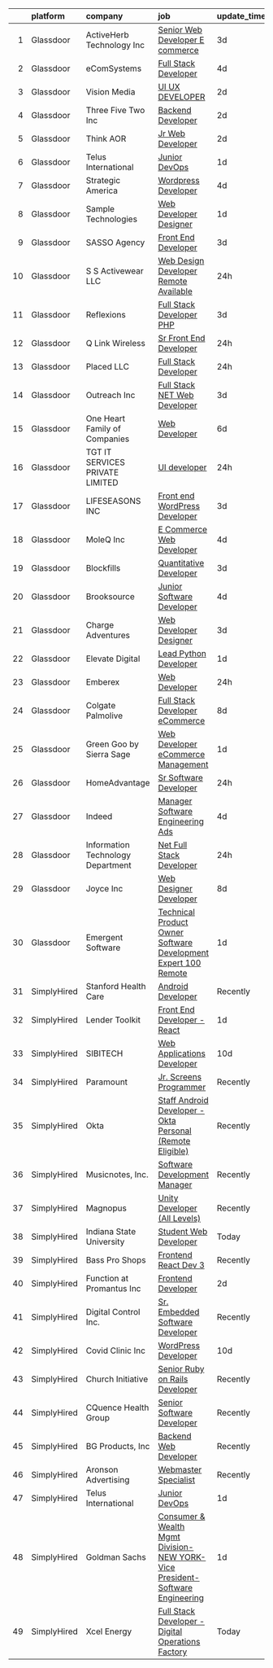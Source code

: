 

|    | platform    | company                           | job                                                                                                                                                                                                                                                                                                                                                                                                                                                                                                                                                                                                                                                                                                                                                                                                                                                                                                                                                                                                                                                                                                                                              | update_time   | location           |
|---:|:------------|:----------------------------------|:-------------------------------------------------------------------------------------------------------------------------------------------------------------------------------------------------------------------------------------------------------------------------------------------------------------------------------------------------------------------------------------------------------------------------------------------------------------------------------------------------------------------------------------------------------------------------------------------------------------------------------------------------------------------------------------------------------------------------------------------------------------------------------------------------------------------------------------------------------------------------------------------------------------------------------------------------------------------------------------------------------------------------------------------------------------------------------------------------------------------------------------------------|:--------------|:-------------------|
|  1 | Glassdoor   | ActiveHerb Technology  Inc        | [Senior Web Developer  E commerce ](https://www.glassdoor.com/partner/jobListing.htm?pos=115&ao=1110586&s=58&guid=00000182ba00f5878a2d16a7748aa1c3&src=GD_JOB_AD&t=SR&vt=w&ea=1&cs=1_bda60030&cb=1660978001655&jobListingId=1008074551247&cpc=545C0D17DAD7ABB7&jrtk=3-0-1gat01tdem6om801-1gat01tduis1h800-22f7ee235062ca03--6NYlbfkN0D788tVLZnHYB2JKTLmCXo4PydfvtZKcdbYx6lxKaz3Iov1saO08cGSQ5NYYJK-4s53brqQKPjZ4eXmSvknD0Ffhzg6LJKp6OkWH8YXzrgmboR1ZycrIjrxkBbIea7Si7IJ1IM3wTh7RJWmdDI5j87abnl3LZE7xAQxx-vEjsr6_QSgs1Td8tpuyHe5p_cnB95FH7lXIrU1f3aIcn06aMJZEjusaJyvO9Hnt_T4v8hg6TNK5DI98Ykj1xpLbhSnFZEowuLbgPyHwRIet0BMkM0YjgXiNlYeZJXVTTt5G9dnNW7XGZS16_c_k9lmLhgv9oGxpfq1AjdFgy3lR2rtASV42ptGU1Z3QEFXyKMRMkyPHpMwMVxIJTgEDY-s9zMF7DqTYyeIdcrXFMZCQaw0X4AA9KJeqaw-AJRfPz4YORtQxnFZqCa3icR9YoeuVK3Z8cZDSulqVbN-Pp0SGfX1Xai7sz56Vj-yZRbef_vkU8RazZdItWFUH11Cq1185FI3cC3-GvBBmIixKg%3D%3D)                                                                                                                                                                                                                                                         | 3d            | San Diego, CA      |
|  2 | Glassdoor   | eComSystems                       | [Full Stack Developer](https://www.glassdoor.com/partner/jobListing.htm?pos=117&ao=1110586&s=58&guid=00000182ba00f5878a2d16a7748aa1c3&src=GD_JOB_AD&t=SR&vt=w&ea=1&cs=1_c3e2dc85&cb=1660978001655&jobListingId=1008071796736&cpc=C3517E2410EFB392&jrtk=3-0-1gat01tdem6om801-1gat01tduis1h800-6e8ec1c886b2c7f8--6NYlbfkN0A2euR2dzdrCDBVEDueLPqMUbY2IbtcdcRBVply4LfUFvm_wK5nYfthbLmBizwtTl8GsK1HHzkX3Ve_FJm7zljsuWFXBPW_DhFlqw-YBafZ7KoUQqG5UXTBBZhohd5NQwgbVRXGB089nxhhwpNQ4M-anj3VIs1nB-FliCd04_PN8VkPrgAzKsT1SsD_f9vXjBEqwegynl9FcuUFa-CiN7NAYVL2YsVMkikKhoiQSfMh0j6JP8yuuMivCb-GfSB5WSVGjf6sRTTq1R3CH2xKXxmq9tfeS2z-qkyU0larrZIVub4MAaz_ucKsVZn1h7iYK0Vkh3dgteLPJWJpRuGl_B4O3tRsRkJEHgl1x8MgvL9080yAGOOS9tIv6xDMF4a9qpzyWF5imQVPXQoxnorC-fEFaxrMPibOZ1Vj4f4DdE8qqEjy9hzAhkJKk0WUpTGwFQdBywtZtuW7NqKiYCeKYy9-ccvBNk0Fjhxh06RypxBndh4J_RCxscOWxfUVjsrWhzE%3D)                                                                                                                                                                                                                                                                                    | 4d            | Sarasota, FL       |
|  3 | Glassdoor   | Vision Media                      | [UI UX DEVELOPER](https://www.glassdoor.com/partner/jobListing.htm?pos=113&ao=1110586&s=58&guid=00000182ba00f5878a2d16a7748aa1c3&src=GD_JOB_AD&t=SR&vt=w&ea=1&cs=1_3068e2c0&cb=1660978001655&jobListingId=1008076773300&cpc=723ADC3DFE402989&jrtk=3-0-1gat01tdem6om801-1gat01tduis1h800-19e53a7268198236--6NYlbfkN0DJ_NiDUn25TsccfMtQS5fdjkwEhZVGunI1iGscaADDmeKZjuEBMFajJPdeEwlP8JM_spvMmEgpTvnNBYsMiRZTChNUBQxgLk_wvenGH_0Io7ODJ7xufOapiQlj99C4-CjlOdkmoYVWw9kzIGMJ8BpB2mZbGeZD7OJMVejfeoS3_xsH2xP4qKWnBXClKuiDeZwqKfVWgAimqLfFKfEkrU_NUH2RN_93Wguxu9Rz4oq5FNyhAVkPPDtZ5m3hTjhUKHCIC8cAqwW-QkiAP4zFPRPJ3RU8CS-b1C0dKPsLOaP79ExZ5kG24lCAYNQUMCiFPLX-rHUbGe5LER87geOB6wyz0sZtW6ab7u80pzzl5q9kKVy8nHg-sp2BMIOycO3eUSqdAkCX2v448OZDszSxD-yWi4yt9TVLrI87C6hZY2mKOwCsj2SnKR1Y-B8soRYV9D56KNYBVtDXR7OUmeFrXM9lv0aGDAMyYB1X7wtG-LZPAlk8RAm6fjdZGNkZnx4sjSE%3D)                                                                                                                                                                                                                                                                                         | 2d            | Remote             |
|  4 | Glassdoor   | Three Five Two  Inc               | [Backend Developer](https://www.glassdoor.com/partner/jobListing.htm?pos=121&ao=1110586&s=58&guid=00000182ba00f5878a2d16a7748aa1c3&src=GD_JOB_AD&t=SR&vt=w&cs=1_cfa21739&cb=1660978001655&jobListingId=1008077528404&cpc=9C2286EA3771AAF6&jrtk=3-0-1gat01tdem6om801-1gat01tduis1h800-8acfb9e5311fae3d--6NYlbfkN0AZhccrYCUSJlZEde1UnGXnwlG1V9FU8luw-eezWnVYr-kN5gpXPDZdJ1gv5qZ2MAn-2Yv3YCtPO4Mg4l0KkQbhffhp6SJJlY5cYkfb3VMBlEdpkbsm7VyoR69SwG7GczHvE4geyiyiHmsY9miq4KVIncxXMCTMKfcIape9JhA8HXyDSi0xlSv29RpgUYiUb9ecXLzej3VJzJgMwoUggw9Oo9XdyLhJsyhnHHuAlbFJj7Oo_-r_FJB2j22J1xAi0_gr24gYzLOsi7X_Z0zqvlbXX4tjD5YCLU-I2Gdw6KOjrCFQJUFZm3SikHGOBWFI3nd6EzN0rf6-IKKVY2n2krcxs5XtC21QWQVBTd0EOYiRoEj-6w8fplSjGrhMurKgEi2_BtuSkbcYo_NWjv3LgiUNHw5n2CWTssDZGw9C1DG56iSOX043fi9n)                                                                                                                                                                                                                                                                                                                                                                          | 2d            | Tampa, FL          |
|  5 | Glassdoor   | Think AOR                         | [Jr  Web Developer](https://www.glassdoor.com/partner/jobListing.htm?pos=118&ao=1110586&s=58&guid=00000182ba00f5878a2d16a7748aa1c3&src=GD_JOB_AD&t=SR&vt=w&cs=1_8d5107ed&cb=1660978001655&jobListingId=1008076352884&cpc=654405A9B1E0A9F5&jrtk=3-0-1gat01tdem6om801-1gat01tduis1h800-199541a9d9310322--6NYlbfkN0AZhccrYCUSJlZEde1UnGXnwlG1V9FU8luw-eezWnVYr-kN5gpXPDZd7hP_nk8EKTuSlEmZqUFjmWZXkZE7zsw_oW-GdjzGixVbr7Hm8X-T_tZbOrZ7F4qo__LCtrgwEHZ6SjEb1GrWSNIGGA7nkaZzhtx6eyPItdJC7UvlRhOw1WbT2p9JnsSliZwIc3wiwNQoy1-s-pcx6_4ESGGHJw3iJjeQGn5KV1N9Km8PaEw-af5cgdd-RE7L9GP8Zuqo7-fIvE6BAlJ3R9iZD5018Xqfmtx93FA39vEAFYz1OFvUc6n6g0rUHBxu3RLA6KRBr59wrbndTl8HxoL35v-rl4GSkCxXmzYbj2uifHS44HRnQxqlaNuKmZ1m8rRRDEbtzwIfAvzrYx4S2X7ESKR_JNRgdw81H4oOADTXy1hs2WOMRDO5UR5a11ga)                                                                                                                                                                                                                                                                                                                                                                          | 2d            | Denver, CO         |
|  6 | Glassdoor   | Telus International               | [Junior DevOps](https://www.glassdoor.com/partner/jobListing.htm?pos=106&ao=1110586&s=58&guid=00000182ba00f5878a2d16a7748aa1c3&src=GD_JOB_AD&t=SR&vt=w&ea=1&cs=1_f157536b&cb=1660978001654&jobListingId=1008078776415&cpc=B576E40E3A51D23B&jrtk=3-0-1gat01tdem6om801-1gat01tduis1h800-276f7c2e649ab5dd--6NYlbfkN0AdGrDT_OdrtthzsxK-GnvOK7_TOwTlzanfCd5piQttZS5a0rmuQzWXhkS3poJu-ZpJUdS51FV__6T1WPNkzcdo4zdq1elCk3xz27bMFbokOCCN8Hq_ocGRGFgeHJexfiMyF6K5iyFJc4dIduuJj7DLlKceMhDFm6VYVHHLLAuHrHlxiaPNwHbsg-DBe995nXF2daYNE87MZuIJNkP_2kHZZqvZhMvZspUk9Hwc93dz81C9ZI-0uBy_2MPvXmJ-aszu42jki08ZpXLewSo9TU95zXwmJcy8C_0V5GERXFbpZZb4c-CyV_42c7JW2e6uryMB1bolkPpBPSXEu5jgFHjgM2vpBk3yUExSA322h0Pf5v5UW0gbd0m6OnCRWXiSpvq-yuO63DHDenoEm-OBaxZAsohlFbBP4f3sl9CHLpwnue2yFTT7jZnfFJcnAJD6Zat-VJCKcRdZ6yMpUhKtqpvfH6hykjK3B0Q5iJ7-6F7g0lHNFrXpQ-Umt6HmreL40itRRQSPpZLk-g%3D%3D)                                                                                                                                                                                                                                                                             | 1d            | Saint Louis, MO    |
|  7 | Glassdoor   | Strategic America                 | [Wordpress Developer](https://www.glassdoor.com/partner/jobListing.htm?pos=102&ao=1110586&s=58&guid=00000182ba00f5878a2d16a7748aa1c3&src=GD_JOB_AD&t=SR&vt=w&cs=1_c3d3cc63&cb=1660978001653&jobListingId=1008072235549&cpc=D2A6DBF304636DC4&jrtk=3-0-1gat01tdem6om801-1gat01tduis1h800-917fdbda5a11ba15--6NYlbfkN0AZhccrYCUSJlZEde1UnGXnwlG1V9FU8luw-eezWnVYr-kN5gpXPDZd9fRDDWlLR4epLQreO5zzWIQcGxWJgYh7ZYEepbX5dx7BRNZZjQUcfHe5U8PB0iPHGI1Y67yrWHoR5dTSSIxIJmmFeejqHL44YAQL4QnlFbXnOfC4FjCCDoqHzGD9eLULkfN-B36r4-Ziv10LXhfxh6L36k54XKJoYTQlEaNNOuXMB8hkwcjHPezfJh4ug4YH_Pgo3aStBedkyKNLQHJwvRTJ59WoOJ0ZDgiXdWCXcKFZvhpdvD_yO4IdqJ5_EgQ84U2HtLjkT92Uh0dXl2m_hsVkPH0lUdykW5Y_oSq2VktSrspUZeD1ciuarHFDvhT1hP6SY9r263qtKWZdKi2RMiHi-fVI4X8cOMIvVmyXGmdQutWm8ImoAmu_GbO4JeuAlKxAZwmlb7Y%3D)                                                                                                                                                                                                                                                                                                                                                          | 4d            | Des Moines, IA     |
|  8 | Glassdoor   | Sample Technologies               | [Web Developer   Designer](https://www.glassdoor.com/partner/jobListing.htm?pos=122&ao=1110586&s=58&guid=00000182ba00f5878a2d16a7748aa1c3&src=GD_JOB_AD&t=SR&vt=w&ea=1&cs=1_c10e5005&cb=1660978001656&jobListingId=1008078578505&cpc=42BEC95245890617&jrtk=3-0-1gat01tdem6om801-1gat01tduis1h800-cfcad52f3ccf37d8--6NYlbfkN0D4nuovUOU2dPryPr7-xanE7ZFWASvaSyNm3BqXIbrO0npDAFoAgEQsBBjUOAjv1PQnB3hwwrZmiOMA02kYqNnnHKWjfiGNMQW5EU7ErrgQUTQBKpdQ35ajdqRyVOpYt1ge-nlWBdEdOWxZg23c7O0q-QUnaWi8gZT3BRnlNxG5nms1UgSG3pAWYhhzkqBf5ih67KEjtRdmMtg8td0Ounwnz3ymAgjmDS2CYCWqnPcfujSIuN1XVkeBJe_t6E6pjbibF_U17uMwbYi2wg-af0M9p7tu4NgP62vnNrUFYBhEwfxIL5FfOb1ER8MYSwRpU_gcKAlUiK0Q4dYfRwbrJqF9yFtSdulkrStxwDiAQuwjunokhp6B-cf--CvnL9sk0oyLHWaNAdYNuGF4BGBt7Hr7gaIa8ln94y3VsKMjTuDyNsUdrRUPXRHrbjZkAB3Eq2Za2CBDH7zmwW2afwNEirQlqzJloCqwFd58gr7Osrxl0Vp62sN9gKD8WoQTb4EtRqY%3D)                                                                                                                                                                                                                                                                                | 1d            | Ann Arbor, MI      |
|  9 | Glassdoor   | SASSO Agency                      | [Front End Developer](https://www.glassdoor.com/partner/jobListing.htm?pos=124&ao=1110586&s=58&guid=00000182ba00f5878a2d16a7748aa1c3&src=GD_JOB_AD&t=SR&vt=w&cs=1_7a0a2ccc&cb=1660978001656&jobListingId=1008073896575&cpc=6FC5BA77C9A4CD78&jrtk=3-0-1gat01tdem6om801-1gat01tduis1h800-34292c2698b34dd7--6NYlbfkN0C_Trxy-ZqughH1JRyqNjrElYiQGaKhfd0eYY4e43qsGRNGMDs7g8-XKABpk5d_E8GiRUVAa7u4j6c0nPxrK-TWhA8X9OGgURgwMagSesS8d24-UtxDuZIrPQGhD2ufYvdMCfxYXWMgivFasQ_Xg2vDuzawDeJyZqKE3jMpuG8BAUa9ctcT7ji03AVvOHJIm5Pk7sxg9ii-XjmhR8ZRn1AdCWZLL1gmjqt4xsm7yZun-6PKlqa-q_pdRqiTOMc1G-5TWWTgJRXvCBPAyPj-y2H2BLPj0PmuHOjCm1MDx-1b_olYvkkgfY09Mb-cZIlQW5LGGNRgtub9jtKTmbVp_0Kf9uT60MLS0NPts_FlK4kF8Obv_2ARmrIzE9VUiBEdB9uuZEj5uzLt4uQCIMBlH-XTR4VUqIwmUfgoZ1iUrHuIrDkmv9UiAcCMrDFtb8Gt0RceS5Cpm6Yg9BsAdBZJwqh58N57EiDEvElhsUUKHy-8JA2YNouMSBbSbOBa6kN_fRq8Vb-5ggDbjzjxxbJDlT3s)                                                                                                                                                                                                                                                                        | 3d            | Remote             |
| 10 | Glassdoor   | S S Activewear LLC                | [Web Design Developer  Remote Available ](https://www.glassdoor.com/partner/jobListing.htm?pos=123&ao=1110586&s=58&guid=00000182ba00f5878a2d16a7748aa1c3&src=GD_JOB_AD&t=SR&vt=w&ea=1&cs=1_567c304f&cb=1660978001656&jobListingId=1008081606232&cpc=4B86475FAF393599&jrtk=3-0-1gat01tdem6om801-1gat01tduis1h800-11231ee6cd76ebf8--6NYlbfkN0Ajr136nt6A_LHOZ7dazkZBMRVGXfFx1UH3hXSlGZi78qV2vh4IIPaG56QxCFgA56BGxcurypYQkBVspfsnTZJRG1jkpX72_XzffxBJorsT2OpLdH8jKJAKJqcGF31IQrDbUVhb_4mUmFjSEoC_puvAy6im2C8FJQNIGTPivGcq2Xp3QWDoD0YTXqusHQnNuVfLov6vtLe5iVpX9YL9NlSaWCEFlzuQHdLlynyIKx9d4crLBB1B6qP6ePbJaPqTLqw04SfQsYzTEdlHDhQZYdvGro2K3_PhYKcyJubnJ_gk4fCBj6bNywbaXqV8OZDoD-A60eqa7ORrXzPpr-54VRPPgux3JJ-sxP6mDxkzC9zi1nSG72oKP0JVoD7Qp1Z_rxhszc3UlU2wtAATXz0jud3z59-74hJVztM86lfnEhrIKOEWsktFpPwbhz_nduPDTstTgji20oBosyQv9MnocQ4WbWDMIIYYjQZZE-SDaKBVLcS20cFOtuE9qefmAEydRdO1qrVSLzbRCGrT7p2Kqv28loKMKTaYtPBWsKGW2fNS5Xoj_XjLqWtjr0ELwu5DHRlMYoyxLRiwCECt-5-aBL4XTIs3T_o8b2fRe6Lmjq9d5egP0WvXCXIwOMtkVW6mRXtF0FsMZFNNLkk1zK00QyPDCNJASABM7GeqceOZfZFbQSzd4-EzsG8AoqFQpqzss8KJyjegsZhXB9N3LqBP1bvak5Tm_xi_tFA3sV21JMmJfw5CGbMjt1B6-3qKIxilyi8%3D) | 24h           | Bolingbrook, IL    |
| 11 | Glassdoor   | Reflexions                        | [Full Stack Developer  PHP ](https://www.glassdoor.com/partner/jobListing.htm?pos=120&ao=1110586&s=58&guid=00000182ba00f5878a2d16a7748aa1c3&src=GD_JOB_AD&t=SR&vt=w&ea=1&cs=1_ae4bcfd2&cb=1660978001656&jobListingId=1008074131980&cpc=5EFBB0462F9C6B7A&jrtk=3-0-1gat01tdem6om801-1gat01tduis1h800-70d3656ec2782208--6NYlbfkN0BBGG9LMNqL16EzDx9S3nKk4b6IwprgSJginr0DZD_oW5yEAmn-tqn_CQuVF099RN-WrN4RGpStRRmAIPvmo7V9SiUVAKF_Tn2sSj31pyhh3tN2eEoEH2itBDLl61lgbUfWk4-_aG1cHtpxOT5lS_tm6n7GnbGDtCmZ1JB9UuUn-z7Cn_2RYzHEjl9kzTHJOO8rSJwxiIE8o815Cv7xgMonnuh7kBMEcm2DaQlPrij4M78uYlT82VMUb8XZKvzq4YkxnUmzMcNBqbzGyW5paQM8D1sPofKGVl9zY8p8hzkI-JJMXZYq5akAuQodKmq5hwvSoF2c9J7PK2YsVOIngTJW2nb7FRyDwt6afxBA3zm8uKOpqUebO1UqkYvDr0UvTLj3UBsYD42vAXdFJGDHMHO4QlQLW_ps0hcwq64m88s07D3XyCdnXuHyjtNt_nytUp62EjuZlCROa4T1rKfgazZSXMBYKP6QlydXSqE3EhZ74FSYKI3igCPmxhDgUg0Z51E%3D)                                                                                                                                                                                                                                                                              | 3d            | Remote             |
| 12 | Glassdoor   | Q Link Wireless                   | [Sr  Front End Developer](https://www.glassdoor.com/partner/jobListing.htm?pos=103&ao=1110586&s=58&guid=00000182ba00f5878a2d16a7748aa1c3&src=GD_JOB_AD&t=SR&vt=w&ea=1&cs=1_1718978f&cb=1660978001654&jobListingId=1008081687432&cpc=7914D502DECE078E&jrtk=3-0-1gat01tdem6om801-1gat01tduis1h800-49b94d7b55f79b33--6NYlbfkN0C1n-7uwLBmXreK9Hz04i1NaXR3ByHk8AHoFYtQOHcucngP0fSeBwU1NHGeg6yCkBeIKUlEH6V-TI4HQTK96IhiXDaMc-o2FsoSkX-s1JvUM-P8fKfJtAF5ns9TKWzsKxxNLG6qZy93KG6vKRSCYggqYy7AlYHx3mcnaUy_gVvpaFjMKbA--ITTIfUamA4ZMfd2RlmwP0WIIdac_MR3htE1sOFHD3syuDWZ-VXs-BCK1ugHRZC2JWWTL_OedsB1YPZ0TiN4tY8xwRabFXmq-YHVMv_OL0DBN9tfQUEa3DKMV23ilSQPGeOE8yj3yi7-ahNmY0QcKk9EJDuZ5hP5XNjzsKgMaLKmOkPcQfYSxLmju4LOR_CqvLtACgpvEuFOHV_DSXbe24jE7Rq7sNPllxk4TooBNCvWhdZ0D58kV0sherZS7yUy-CHrvoUbqEdGGqSq0JeSDHAKlzRgEyJI0gDYblP4TQqWhMC-ZK5vxNoNGiPWTZ-2WaQGO--4O3uyAQ1J25-JrhG9GA%3D%3D)                                                                                                                                                                                                                                                                   | 24h           | Dania, FL          |
| 13 | Glassdoor   | Placed  LLC                       | [Full Stack Developer](https://www.glassdoor.com/partner/jobListing.htm?pos=108&ao=1110586&s=58&guid=00000182ba00f5878a2d16a7748aa1c3&src=GD_JOB_AD&t=SR&vt=w&ea=1&cs=1_4ae43a12&cb=1660978001654&jobListingId=1008081332462&cpc=E1C07D31E98CBB16&jrtk=3-0-1gat01tdem6om801-1gat01tduis1h800-91dfd0be4c07705b--6NYlbfkN0BEoqpT9FTQznWBUBmk8Q64WqLEoK5VVepNBML1mEB3rLWmA1dtph64SuCJ3BFUoaCet4bXjcL9VenwXlImNIAqvAkGkTu-lxVT8kztrO3PO4Rki1fAcZKSmIZVDzV07NwGrDJXT71wyKRSfupHbGPuMYERDEPUyEZCFLIX85EJ-5u2K87T4uAq_yeESZNW5cCZfB3tKE5N-mdYxJtjWuPyNfVRcrYDZ3GDL5rmVTFe8vhRMrLRMryo4M6Pe0wFb2Jx7F7HBIzcdBoQB6XV8WIKbG5THWQ4M2lIc3piiLhottGZ71F1PKODd82TrNuMGqxFs8XDv_I4itveiMh43XpsGZKhkPAWf-hBaOMZ2xxNzG1wot4AYUoBahCCeM29SKDWKu_IKiMKSDkPLuJ9nPr1FSpyBe_nbdwtQoGS9N4XjqSOuEs1OKp7tfrO7lvaIBEchG7rN-bDtiWVSEI4JKYPmOlxavNJpKuW0JcN_qxgGLhZU0HPj5bLOrCUFvIhFjpz8PbNcpDrxw%3D%3D)                                                                                                                                                                                                                                                                      | 24h           | Remote             |
| 14 | Glassdoor   | Outreach  Inc                     | [Full Stack  NET Web Developer](https://www.glassdoor.com/partner/jobListing.htm?pos=128&ao=1110586&s=58&guid=00000182ba00f5878a2d16a7748aa1c3&src=GD_JOB_AD&t=SR&vt=w&ea=1&cs=1_fe6f86d3&cb=1660978001657&jobListingId=1008075363514&cpc=39A4E8CE329AB187&jrtk=3-0-1gat01tdem6om801-1gat01tduis1h800-3d5c06266b6d5aa8--6NYlbfkN0BTgeLY9t8JeCF6hkfxfG5LBfYV4oiAyIg5yRa696PowLBuwlcofDIFV4EDjwTz43w4p5JWKpSHVZyb0Jx_7UiDAgcWIBiK3RBT527R9mDofWzksvDcY8A5LjHI8eiukxlDONjj4wFeKGcyVzUyf7QZ8hysQpcxOnPUwwpZ3R2YZS3YgPu6ad9K6GlO7eK9KHjQ_TUy_T4UA_oN09mGsgq-4rfGYOGY0vadN1UXRTG9ubZrns2_4RDfZl6lR5nbT8Ob1-uKyOEghkHIT8oBnmyVChUa1G5392ddlHDkCBjzKAqdXCGjR0_5LCBrpshaWrlvzV9d-s8The3Kkj98XDmIG8i0UhcI7avbPDBBQ6tftg5z_F-voVZAp5Cfb7S-wsilNlcgtHxBwfj5a1RVa1ZlDCDhJdxJWOSUXrzWz34QqPi4B8s6qGPize17SoQ-VuwTFpg76ATHp1AbcKFLX0-wdQRU6wH178qlUXAZnKsbaHydKPyk3cuVPuvkJwrlKRM%3D)                                                                                                                                                                                                                                                                           | 3d            | Remote             |
| 15 | Glassdoor   | One Heart Family of Companies     | [Web Developer](https://www.glassdoor.com/partner/jobListing.htm?pos=111&ao=1110586&s=58&guid=00000182ba00f5878a2d16a7748aa1c3&src=GD_JOB_AD&t=SR&vt=w&ea=1&cs=1_32a5bb24&cb=1660978001655&jobListingId=1008070042012&cpc=3794EC2BC9A3BB0B&jrtk=3-0-1gat01tdem6om801-1gat01tduis1h800-6b9958a738879331--6NYlbfkN0AtR68e5gWpPxoovZgA7Udo-dcymoK0NpHFMpIgh7LYz8Hjb2eughIqb59b51gMljcxncq2wRh4YmwoTJdkcUlj0-zYaH3F7Yn6Gt6qFHpg5pQPKiyhtX2pZ4ebxOgp5HonroO9aGb7lOT7ANmHlO4KRiP4f5oeXwufBnezkukHrVQskT8qf4BGxhV5qCa7rxvDhD-gETNnKrrfIGz-TofQu93LrN2_5V0XXymbQwZMHA6Xgs5v01NA8HEGnabbG-aSgIa7p6A9i_cFrBJkbKS-8dPORIthCjJ6-drVzk1oVa1Gdy97ne40l-69voWsQELHxaBNcxqXywNhkfxXPFR8vS3UNXCznLtQ1rmQP7z9aU4NqeywqVTn3T0AP6J0xahr3WAb1WAZ7iK1JAfrWrSn_lGduETOYGabxKPrwOsfJCppD3ZS9ptS2Yuod535pxdRAgNrvaNxT7yzbynXcF2ijjfRJ6CFteDzUDmUsKTVehFVCvhuv_nAkXdXjCsFjPQ%3D)                                                                                                                                                                                                                                                                                           | 6d            | Sparta, TN         |
| 16 | Glassdoor   | TGT IT SERVICES PRIVATE LIMITED   | [UI developer](https://www.glassdoor.com/partner/jobListing.htm?pos=104&ao=1110586&s=58&guid=00000182ba00f5878a2d16a7748aa1c3&src=GD_JOB_AD&t=SR&vt=w&ea=1&cs=1_1a7e0ddf&cb=1660978001654&jobListingId=1008081335032&cpc=39721386339D0809&jrtk=3-0-1gat01tdem6om801-1gat01tduis1h800-65e8d525eba70868--6NYlbfkN0CDQ-o7qejA6sf3DLzX_GVGZCEvDb3PbMm8pCHWj9tK6H9t4pkowz9Gy2gsgXwlgRRH3vvvPWHa_NjTtId8kQ2yU7CVHL5Y_uhrfASGFfaReR2DaEpZnlFSWLlNhFJHi5KJWF8XUDzG1udh7mZEMCoNwUf-h5I29dSCJQWeHG-66Fvj8-Xb57grEl5nS2wEItAkI1MFXR7OBZe92D-Nixa5ot0juSiVQXRZiIdP1b5X4FE6c4rZMf__gUE7h5QadcEEYUu9KVAX148V_FuYvJyrEG5bTmd598StQh-zv9BBQqAysMnD67thTsp2U7XlFHIycdS0XPbwu_9Xx3_oVMkAQHHY9GEQey0U0-3nJH5SHP0ex8pVhU8zEP7bid8HYm9bJIBm6fWsSPuLWArVEUHADJXb2xY5LPEH8WKUoZyUyfpgtH9hskuBtNWmiSDz65IbPnZ3s7cASk4u2gjApEwHc5eypR1ycklf_P77xSj9bMKaygNCWGAY1z-YeS4O7X8%3D)                                                                                                                                                                                                                                                                                            | 24h           | New York, NY       |
| 17 | Glassdoor   | LIFESEASONS  INC                  | [Front end WordPress Developer](https://www.glassdoor.com/partner/jobListing.htm?pos=125&ao=1110586&s=58&guid=00000182ba00f5878a2d16a7748aa1c3&src=GD_JOB_AD&t=SR&vt=w&ea=1&cs=1_0ec66f29&cb=1660978001656&jobListingId=1008073142059&cpc=44CD5376B8534B8F&jrtk=3-0-1gat01tdem6om801-1gat01tduis1h800-93244ac53de9a432--6NYlbfkN0Af6XyPKZ1uzoRE0GahCdo75fE7PN7TXFnIalp9aM13-zogjIsTD1TImW0V_eeuDo0biAWJRdLgtq3Tax48R20OG-JRWJ3lkuvV8hJmgh_4PbgWrzCL7NpSUU8If64xBAKjEwdxR4XPGSe1JutbGCpxtm5hk6bywjQAYWoTQF6PLIMulDlHAcoTKVRt1b1CwgxIFdqYB4EEp93fVQcXuCzxFfwyQKM01BDbu_qiLNxtFX89LzU91K6nH67xBdV6aIg24ZqfusvEAZ0uK0UsdVFEIbHwYEfPxJX_MF1q_72eEH_rDU34vOg3gnX8cBRVvy1mTqPmU6W52hdbQHbEduk390RYaUiq6jU4y-4acVWXgq58fB-fsMpJbWJCMWo33wJ7UbYEg-4B7ykM3KkOeT12iRq7FsahU4MkSSpy1DPhpw6yB5tSksBSM1iijFOmGvFtc5LaH8raFPldiaaIOl9baC4QyTo4myI6b7iw5UQNgA%3D%3D)                                                                                                                                                                                                                                                                                             | 3d            | Salt Lake City, UT |
| 18 | Glassdoor   | MoleQ Inc                         | [E Commerce Web Developer](https://www.glassdoor.com/partner/jobListing.htm?pos=105&ao=1110586&s=58&guid=00000182ba00f5878a2d16a7748aa1c3&src=GD_JOB_AD&t=SR&vt=w&ea=1&cs=1_e3d81d50&cb=1660978001654&jobListingId=1008071807024&cpc=5AD91290C07BA34D&jrtk=3-0-1gat01tdem6om801-1gat01tduis1h800-23c7d3c6f7169e81--6NYlbfkN0BHIfC1zsKGIu0R3teaIu8liT7fbRNLaQeDQfcPJweUKx8CW9AkHemEGnvTXIDU1cZxhS7p_GdHSqnB2IwWipJ8D7KqZnbaAh70Xd0GLKBr4K0oHKFeO7P6qvodjwsfHZJhzMZo7e5bbWySQp5w9p2e9ll7OqBlDk2riUBs0eZ1B1VMrTGyk8THnyUl0ACuyacj11IZVLo5AMqlaeFjQ6yje7ATFHhJzjAi0cvgJpPPRgZfLjfA923bC734uzwyD_36eklVJkzCFecTC9z9fJ6mYTF4nA3eT0G4dgBBL0ZjZjTHCxGSFokRZIBgPwOi1wOQY2J1I0Ud5iUmwDqNT67OIX_V0FS96IbN35sZ-SylD_8gHh41a1y9hvzhVDJUgtvjFiFFRpLkJvc-IXbkyHL3A2Z3vQ6PW5hdgnaPnzTeg-tdK12VxUDwRuSiRBtdL906qJMJHHVazBB-XYwm67N92nn2t1hfMjHuFv7raI-iy9KWWq7hSK_hm2nhHQtvLRFLMfdtJ7sdLA%3D%3D)                                                                                                                                                                                                                                                                  | 4d            | Maspeth, NY        |
| 19 | Glassdoor   | Blockfills                        | [Quantitative Developer](https://www.glassdoor.com/partner/jobListing.htm?pos=101&ao=1110586&s=58&guid=00000182ba00f5878a2d16a7748aa1c3&src=GD_JOB_AD&t=SR&vt=w&ea=1&cs=1_77d1445c&cb=1660978001653&jobListingId=1008074309604&cpc=6BDFADFCA66887C5&jrtk=3-0-1gat01tdem6om801-1gat01tduis1h800-4f008ab51fdaa2ed--6NYlbfkN0A4hgeKHdLyHgzaskNEvl2xXMVaueUT71iJOYpLYISQUCp9QgmWQMTvpQNnzxoMRlzO9bJDQJfXDpj3pi0NoG-xumRIgF8qEwA6q8wrRF_uBgTlmxer2wMvlmP7SLAtC3A0hAE2k_IykxMNWlyRX4S2CsMjCIm8bSMYFCgYU1xc2NLOW_OO4RLPa66NBoUuujvBFnQZhv-rTQopVDYfAd31i-sYmIn_uzKAsDuUMTvwU8WXbt2r4Pu9QplTGu3O9-3kdm_auOQJmF9lx5E1n4GQrofWeUByX9sL6EPPWPId3gtgRgk-4mwU6VLW2Ydk_GdFIcehqK1M4RlCD-HuAIksF6KTeJuAIbKyllDJvwzYrxyjieeqRIwcf87zoQLIHq_Tri8Rhz6wgKTqwYQ0RrrFlVnXvyGNp6lBMcz8dhY3woNSLznVQVLOBlUwtnHBFHMd-ZKfX4lc2uPkwM1m2FMIzvYNDjFfuZjEk-y5EXxSvrXvF_RlL79KXlO7ycvnQytgO_2cI-EUTw%3D%3D)                                                                                                                                                                                                                                                                    | 3d            | Chicago, IL        |
| 20 | Glassdoor   | Brooksource                       | [Junior Software Developer](https://www.glassdoor.com/partner/jobListing.htm?pos=130&ao=1110586&s=58&guid=00000182ba00f5878a2d16a7748aa1c3&src=GD_JOB_AD&t=SR&vt=w&ea=1&cs=1_9716a8be&cb=1660978001657&jobListingId=1008072086319&cpc=C4A69CCDBB3B9599&jrtk=3-0-1gat01tdem6om801-1gat01tduis1h800-cfb83a4ca06e8db0--6NYlbfkN0BhNN3PPgKPbTMZB0Y0J5JTZS3FnMM-ugqbblX4_m-srDJielPNCs_lvQXXEB0CV7OzWi5QjX7o0-BEZP7O-QsiD7pAKZNepfhE0n-SGOnalmJhZ-pQ32NPTuQ0lT6ea9AbygKhRpo7U0ymGHQHX_NRW7Lg6th4GhdKWgVvUOjB_MBRKRuBz7InFluYqfX4kP1AFGUXEp2nsOOWsFG3LRzdBwJ6Shp3l8dvH9OXQgqx7xPt05AL1BnUZMvex804hObetryQM-M5qOvgvl_krvqiJ8B2XBQu2tdRUFZ19ybdYK1QBw6ODmhZVG567ofNvZcg66_gvDj55-PWVoM4aU-GSlm-bYlNq5S1fhCNSCAHZ2wJwcWwKLAxzlgmsqWJqD_oadSLr9l99uEiG4hHOWdL_KshR1QSXIl4W6hUo2j8r1pkaY7yMW4k3ouzfJlPE55IPTZ98_zRkjfPBm9rCrqKNASfKAaaGkCU3eFNrZJ_J_aV-BqifhQ35d5RD28ZKZQ_jlAglEOI8A%3D%3D)                                                                                                                                                                                                                                                                 | 4d            | Remote             |
| 21 | Glassdoor   | Charge Adventures                 | [Web Developer Designer](https://www.glassdoor.com/partner/jobListing.htm?pos=126&ao=1110586&s=58&guid=00000182ba00f5878a2d16a7748aa1c3&src=GD_JOB_AD&t=SR&vt=w&ea=1&cs=1_bdf2fa01&cb=1660978001656&jobListingId=1008074427277&cpc=0C139D4CAD5A6DB2&jrtk=3-0-1gat01tdem6om801-1gat01tduis1h800-598799ad1dce566f--6NYlbfkN0DdLn5tXN_RiyJSiFodarGZFJKa8s6F6AK0THPBWp05MQOFQCzoYzZxui_73vG7HJ6GCeva7NUtAorxPqIKMuY89AOwBFmsIklwuhQWp1pCp_nmEqfEcU3A9-VQPuslN_2xOQ8nVI8yYkVMyV8bGY8YT1S2sVnO1qLPziGt2YrOVbqS0OLPai_q7uwP4AcQ0_2N-J37Q3gtTvJi2XS17xHtdpXNNFIjNMxmEhVFtrCeZDnUVgaoGg1-9bA6jzvKVYUnMgy-ytdefQsKl-wM3bOWXfWYzd14yzKD5uvjB9uHKoQWmzs-dmWMvqR7kKZhv7vFOXY1qKCAx4c5eaLJQa0LZbs03lIVIsQ7ZVRWCZmF9QRYNl6kohIFKteRt0LD4qCuo1WXwaIfMtTOl5_P2UVTj9QJFGjKYDvlp_TitTYXSDwtMO-HvEJLctjzztFJrN7cb8er_ALANfDiz5qfdbI7TFRhM41ypTWiOwm1Tz4ZzamBKljHEbsuLgxYVxpX3pc%3D)                                                                                                                                                                                                                                                                                  | 3d            | Remote             |
| 22 | Glassdoor   | Elevate Digital                   | [Lead Python Developer](https://www.glassdoor.com/partner/jobListing.htm?pos=107&ao=1110586&s=58&guid=00000182ba00f5878a2d16a7748aa1c3&src=GD_JOB_AD&t=SR&vt=w&ea=1&cs=1_187ec56f&cb=1660978001654&jobListingId=1008079010822&cpc=61B26E8FEFFA679F&jrtk=3-0-1gat01tdem6om801-1gat01tduis1h800-b189d65a34cb0e8f--6NYlbfkN0D0ZqxdZg2TwcIemQ4yr89eGinLCR7bn2QHXosobzuZILo9zeyiR6UT-c9drwYYs-Mbmjo9zmDbrKXqbfZsKZwVvS4eiS-5TqSfX70wINkjUGGILEnt6ualIh9LTow1McBkKqkTRDjdZVJ_YfKvcj-PeDzDts5L19aRVEQf0k1v5VJlVw_3kqRLaJGpXyJW_EtLl1j4koXfmVmFoTShEn8tXz5CkGq8qgw5QHf7BJ0Xa9U5vTaWcIH_tEH07rlqo-FoI3z9IwLm4ja-lUdjPGxUfTtsi7t15-sBrPIKiusmnUWOxqhTAtaq1MRryJQjRGOMzD6DD3WYcOewUIQ1bbMLJ_xbQfOi_kdMwGhtFH1D7VHGbN-AU4Y1AYu_BlxUhFgl6pZdX32RtKppvFbcwo62A979DblCOx--zO55tQcyef_9E8bR_ilBW68l9SzfH5cTF9gzHbr0zkP-PYAx8aCkJ7DlNqlQjCqbzSGzdv2_X7rMTHYihX_vDabRTMYrOC4GrJ4t-kOBIA%3D%3D)                                                                                                                                                                                                                                                                     | 1d            | Remote             |
| 23 | Glassdoor   | Emberex                           | [Web Developer](https://www.glassdoor.com/partner/jobListing.htm?pos=110&ao=1110586&s=58&guid=00000182ba00f5878a2d16a7748aa1c3&src=GD_JOB_AD&t=SR&vt=w&ea=1&cs=1_ad22bb96&cb=1660978001654&jobListingId=1008081943035&cpc=2F9DD8B511C89582&jrtk=3-0-1gat01tdem6om801-1gat01tduis1h800-7ed39853136c96a4--6NYlbfkN0CDjvy8OAkpdg1lTOTiyJf-IehjaUnDiqxoqkPBRMwwePJoc0cYAa9Kdw8O4ee0IRybw0H_FzqU67UsyfYYeI2grjAJbK4XCYrFjhx6GI42nIvN62nMtKKBCmYs_YGc6vl8-PngKCHFboeJFs7RI3FVjdoZtivQqENQ3WkzN132ZHn0zMohtASqyvykK7_ePnMi3u_7SelAMIJfOr1KlSMa_ex4UlOInN_iEdYS7nm9Sc-UZfhjImq8G5RTZdM3j2kjZrwhwdaLhqjPTeK-o_YAONGst8XO3BHI8zao_6zwW3bQc6WXOXw7onzgG2tLOLzu-6An7puk6X5DlL1RWDF3tQ5GWPxuys9cGj9UgEDJZpeBwGm46wlS_4oY0rQzO4TOKsU34ZBGv28Wu1wV7X1U19M6xikvgvb8P2n9nKuag1hDKIZMSz89q_JGMUIb1RiboxD6xyYhezYu95XnW4xMiyIb8fd6gueGTz30rJ_oW4XNdJwY3QiNRrgBNn_38uY%3D)                                                                                                                                                                                                                                                                                           | 24h           | Eugene, OR         |
| 24 | Glassdoor   | Colgate Palmolive                 | [Full Stack Developer  eCommerce](https://www.glassdoor.com/partner/jobListing.htm?pos=112&ao=1110586&s=58&guid=00000182ba00f5878a2d16a7748aa1c3&src=GD_JOB_AD&t=SR&vt=w&cs=1_c6fc4c7a&cb=1660978001654&jobListingId=1008067268056&cpc=F44B5BD681589083&jrtk=3-0-1gat01tdem6om801-1gat01tduis1h800-c554e20f8b13938a--6NYlbfkN0CScSxRBn_n5hzPBw7DFYVJJAQwrBP-UaBS3EDdzxnGq8yiXsYY8INOgRd_YdN7DfhuFbH6bN-qV_KKe0IH4YAa6X1eKmSRQWllkn7VtwxMpQ1sWzlRV36pS7DPomFeP48J8n8QXRxVeFCwjrMpiq-3s9_vBJdgnnr9Fs-hmxVtWItKn6HXHzX2dDSo5Rl9xDT9BwJdINJKZfpGicQoI9_yqv3U9lYh8-Hc1HcWE7KGo6P2Quxr0j47z1KwXQg59O8kAxYRhPSsq-VxPhYUQH3aO2gPyh4hhcKmC9qGFcqR-mT4w2ypQFbHuTVpmAUShNu9rhm4XRE3n0e_wiMR6QkHX80rCGHT2TP-gvfKlN-zFM2iLQsBcgI1L-AKN02sYvxuqUtU7jkh3QR_jB4biCpcXjIOKDAP_alECZNjlx-1zNpNezmuUEmWgjCz6zXUfdC6uMzsb926-QB47R5fN443vmLbLlompIP9aSmY3bGisk--qJBIRtvU4rPhQsnLbSSSo6uPjjEhGHaqcR8HoVrdZoKB3vVDSm948DG-pAG2W-wA74UMHi-2evWpNJZz34lxPkfUrDthZ2WO6FOOcl3KLGE-izBjfkCG2M4lRsqvm8M1vE9JuauCqQ7G13FnA4SppvARUlb1Ub72ceAs_KDbU7_nBIMY2_PCP_5M_ZKOTQ%3D%3D)                                                                                                | 8d            | Piscataway, NJ     |
| 25 | Glassdoor   | Green Goo by Sierra Sage          | [Web Developer eCommerce Management](https://www.glassdoor.com/partner/jobListing.htm?pos=114&ao=1110586&s=58&guid=00000182ba00f5878a2d16a7748aa1c3&src=GD_JOB_AD&t=SR&vt=w&ea=1&cs=1_57091640&cb=1660978001655&jobListingId=1008078705074&cpc=18C9CE28155C17C5&jrtk=3-0-1gat01tdem6om801-1gat01tduis1h800-399ed0c5b59b5134--6NYlbfkN0BZX2qoFv0YRhtza58MPlO-yzkY5HztRRrKW8FvUey5SvNXmT6oLLpDLI8bxnhmG_kMeHqG4YFygOSqXFsAfkuzJuJEIiQ5ozaaJL7eT1SSoyqOiyTYOwt0kVMNfWwaXiVZO9ihhs1DO6Q9rwQUOzab-g25Cl7ZMs5l2n_nspqs0kzATFm1K84b6V07Vs2oLfZnPCXKQBGKepAOBtyRTDsR-qZvpG3uNJA95QOAnMirJwgwmBaofnW5gX-SqbjYXxHuvTUa58Wr0KoiHcofdnEdGZClC3T81pHXkQ8eodAmeizrhIH_w4BMoFUZQW-XCnMG1ifHzidpKPB2eIKhadeg8rwr7f5ktRSp-V4N03Y1bQeqjyjX_O7VVD6V-gAWZ-2NqH10Q8mJ8gXTKkxR1Yj4ge7zhPVaqQqdvwfu4up-bD3LsHOQs8irduqHzzxSzcESXEkhPTIYJ62hcDM5cZPZavLgHbUVDcPfUE_fEp5Pt4uAmORm5v6FbjyKxUcHrt8%3D)                                                                                                                                                                                                                                                                      | 1d            | Remote             |
| 26 | Glassdoor   | HomeAdvantage                     | [Sr  Software Developer](https://www.glassdoor.com/partner/jobListing.htm?pos=129&ao=1110586&s=58&guid=00000182ba00f5878a2d16a7748aa1c3&src=GD_JOB_AD&t=SR&vt=w&ea=1&cs=1_4c0c00df&cb=1660978001657&jobListingId=1008081526281&cpc=C19BE7EA145E205E&jrtk=3-0-1gat01tdem6om801-1gat01tduis1h800-d4d63e044ff56c14--6NYlbfkN0By-g45eUQrNyQxtZraXw3d2Y0kUGF0Yvdkd9Mci4QfQj0mewvz57U45DkCxBWkhiosgNHOV_8RyUKmJmJNUFIzOBTx8NT-mziGHfcAUof4sb0F1lLWJpXgZmDnhlx_WE5mjvqI3EPZbadu_xQbLfzS-2VUSNJQGRx43vyy9V1byml9Tr7_8zIcaUxHLD5hqGCk3fQNa9kdMVCix9CTAWvkC9gUCodebz9d5aG_4WqrUayljR3mfQecJu-LpoZ8XBJ4p2c0ezRYMQo7HOPRK7KabMZ6eGVrBnETv0BF5swkX26mPGdPwFnYZkU0vmOdd7p1bNXnDGnJdWHwM2AKSXSx5JJ024fZPKF0qrQ0QyiOJr2EJ9RDJXCoYTA373Q1ZTP4AWleRlQjyjPAPoUa_cfhvSafwUv2q-qwlkRT_Y15SJSMyOz9WNcpJFXs0cM_xtf_lvyQDRJwDeORIeYZs1YtkTOznnO9VJySvNe_q8qHKVPPmNuvcT2jdlu4D09vblI%3D)                                                                                                                                                                                                                                                                                  | 24h           | Arizona            |
| 27 | Glassdoor   | Indeed                            | [Manager  Software Engineering   Ads](https://www.glassdoor.com/partner/jobListing.htm?pos=116&ao=1110586&s=58&guid=00000182ba00f5878a2d16a7748aa1c3&src=GD_JOB_AD&t=SR&vt=w&cs=1_74f95336&cb=1660978001655&jobListingId=1008072262895&cpc=214153447B1391FC&jrtk=3-0-1gat01tdem6om801-1gat01tduis1h800-d3eaae06865e7146--6NYlbfkN0CiRNM7CVr8YueLFKlzwbFWI0o7IjV438l4sVrvKZ0flpURU_mqoI8E-VxPfg2eTCHh4gR0S8q4EKL8dGwOV-5wrAoOPqwFWBn-ZCI609lqGcaHemcO2Mf6wwHFskTrD5pKCN17u6FZR0nJbLRQzr3SXRtIkT36X2fWsKIcuQz4TDUKMS8d0_pPg56s74g2bkP_moSnqqE_yyj5613f30C5_zUx8A3dIHfEbq9HuULC3-7nTGnXkhioE2tiwAS6AwSg828Z6aam8kKrJ6e7ElwxkYBxVGRhoTr4c4ozMpj-2-hcfB_DMAetHC-CMr3xEKIug3bvLpRq62db-PyyEJhmJ7HFQPsDrgQY2LMQfSB69UjN3Tb9J0ogEyZTsRx8RQEsCRLz1sCorQ4tagIFvjBGdVBVG3hijaQambgpwJ8Xwwb134ymOY4oBzFaPHAtpCJD7zPig3D_BYn1iUQMJAEZWQm3TG2Alj4xVLPNKq5pqqyC-2BkVIibSQh2IKbHcNXRZ1OhNGakXg7IPbVpkyYrtNvFAiLLk7U%3D)                                                                                                                                                                                                                                          | 4d            | Washington, DC     |
| 28 | Glassdoor   | Information Technology Department | [ Net Full Stack Developer](https://www.glassdoor.com/partner/jobListing.htm?pos=109&ao=1110586&s=58&guid=00000182ba00f5878a2d16a7748aa1c3&src=GD_JOB_AD&t=SR&vt=w&ea=1&cs=1_3bc6bf3f&cb=1660978001654&jobListingId=1008081760475&cpc=64DC0C913FDBAADD&jrtk=3-0-1gat01tdem6om801-1gat01tduis1h800-59a3c47961b4989b--6NYlbfkN0A0oXxtaiUABWoeoku3u1fBj91lxuYFZZPqtsu_MUy36YgZ14eWYx8i82I139VdnKeWfA4ixO77RMxGpbINS-IsYF7s1IJCVNgc29tayhsYeWtm3l8IKx6NCensUMqrPNzFQxxPWG6tSD__H_HzlDHT3opH10yE7ERsYqo6yme-Ksi-9ImXvWsAqKi4DMXE6UQ3DG6JZknX6lFOZVJDI9nyJo1ZvfH9c5L3yr62AUIqFR_pj-4YciKWaaTyXtw7QDop3mpptNnSAfQOAyycQApzK1SbhVCxhjxlFXeAHua2FGSel5yjNbwnX9Zi3pv6Olxw-iXL3R9JihceGLiRyvVenW1q8_euOTzTaN1hwjdbNr-0rNV1IvX0Xk6dzJqd1-ilUvVSBYo0lLc-sPzr5_1rfQiwsx3ZsL_5oIwR27-cpBKxbDjTn8dgbXuAL5z8aAT1Auknsh1Yy46wROAw7Z1V5ED4eAf7I803GZm9_CSyDK5pVEFpC-Dc-4Qhwq0FYOTji0FuJ03Fuw%3D%3D)                                                                                                                                                                                                                                                                 | 24h           | Boston, MA         |
| 29 | Glassdoor   | Joyce  Inc                        | [Web Designer Developer](https://www.glassdoor.com/partner/jobListing.htm?pos=119&ao=1110586&s=58&guid=00000182ba00f5878a2d16a7748aa1c3&src=GD_JOB_AD&t=SR&vt=w&ea=1&cs=1_9b70773e&cb=1660978001656&jobListingId=1008067001313&cpc=9EDA28EADF1DF7F0&jrtk=3-0-1gat01tdem6om801-1gat01tduis1h800-0808452861b2c58f--6NYlbfkN0Bd-kcuCQtFSZaFOpNra10QcN4twG3O5kNaxw30qdscHvBfYwwSa5GmMdPyP8QE6nGOfWwoY_1AmoA8VgAJ6Er8qBxw7QX8yd33JOFdofVfwyOzL81LDE4BaQkTu1pS48yJ3cdwzEyXCcKmOw1qy6_GaqQYCuYHoOC5xSTBzAlRrHI8ZX8tiAZsUoLnJV15Dirk9kHnsYpLQrbsTrx06ewD9Ok5fy3050B7cIXkIG-LRatCA2l08E_0kpYDNChJn1usN1m7tVI9pRlADXjoWO1cEgHqDjJeeE30ZpJKUdEOi46igibYjCrSTIb7q0waq5mxGb6gWFupQS2sDB9My5GQ9OEfPagPzSYHeiwYGbF8paKJ6wnaGOR3iV1kWQi9DECPliOFdzLXR4MGiLm96KI-3ELGN1-D4pruMt-v7Hu-QwD8ucAMSIpA7oqX5Tik5JbNyCBGQw3RnpfFAXm2bTEwAGQG_eVeQVfsMdSKu0IugxbSsCmv8jRqBIaI3Qxu36Q%3D)                                                                                                                                                                                                                                                                                  | 8d            | Pittsburgh, PA     |
| 30 | Glassdoor   | Emergent Software                 | [Technical Product Owner   Software Development Expert   100  Remote](https://www.glassdoor.com/partner/jobListing.htm?pos=127&ao=1110586&s=58&guid=00000182ba00f5878a2d16a7748aa1c3&src=GD_JOB_AD&t=SR&vt=w&cs=1_07584dc2&cb=1660978001656&jobListingId=1008078632684&cpc=AF770993EC679D41&jrtk=3-0-1gat01tdem6om801-1gat01tduis1h800-8066a87151a55488--6NYlbfkN0BAezr-5Y981Z1DAlqNgxc_oBTCqSWb7n6OEBzxh4A7sDGtlo_ad5B6u4Bov87BNO3GqDvGuhxQ1Irs04OC0dFhxAmQpcwq4XxLEj9vOWGubC4I9UT8YhdTnDuwQHpJDWGBSs-ZgF49veILC-lWcLbqDfB3UVus8dUrYDMGwVB3yw0uTcW3iW1E26_9THHjsZ5ZGixbVT2sfYczKS5oEN1gy4zMLrdq16HQf2JjPHZEE9EB_hLdVC66OMJHylu_xqa37BPHfnRr_3PL2YA0aR2dOdCA0ktBfm4fvGgDd_R_STioLeKeHVYFlhW5LaupZ0mdpUAZOPtqevfEifPvlZknwUjvGL7M9XMlvz08cU_5gl9fYsho9r3q5z5_iqYOmpqHrIufAFv9PNV1wGfEhNPos9jominNcmdlFiYkRMhTFLp6p7rm7RZVJoPpOv5uHmrKNwFOZ6FtjtslyTI9F_GOG9cpfTimk55w-KbG3zNgi3oK4akRrtI6FsH1uYh8FJxi39Z-CEknZX9A1sN29Xzh6HrySNNQ4bL8mG3RUWxhODQ62ryCrC0uqNg8YjmjmJ4KRBz3XEvuSQ%3D%3D)                                                                                                                                                            | 1d            | Philadelphia, PA   |
| 31 | SimplyHired | Stanford Health Care              | [Android Developer](https://www.simplyhired.com/job/bixntMy0ujDioU4BjtZEEvVL_r_XDW95SQ5woSmxcbcU1YTvBsekZQ?q=digital+developer)                                                                                                                                                                                                                                                                                                                                                                                                                                                                                                                                                                                                                                                                                                                                                                                                                                                                                                                                                                                                                  | Recently      | Palo Alto, CA      |
| 32 | SimplyHired | Lender Toolkit                    | [Front End Developer - React](https://www.simplyhired.com/job/UxRBFM5xazDtSSADtiq1PEhSrPmo72mnKaUO3hf7Nr5QlV-jpVzuOw?q=digital+developer)                                                                                                                                                                                                                                                                                                                                                                                                                                                                                                                                                                                                                                                                                                                                                                                                                                                                                                                                                                                                        | 1d            | Salt Lake City, UT |
| 33 | SimplyHired | SIBITECH                          | [Web Applications Developer](https://www.simplyhired.com/job/R-6wpmQ6SQNn7F8aIC96wqvLj_oAsT8Wep3saJ4OsZBA429vc2zNpg?q=digital+developer)                                                                                                                                                                                                                                                                                                                                                                                                                                                                                                                                                                                                                                                                                                                                                                                                                                                                                                                                                                                                         | 10d           | Remote             |
| 34 | SimplyHired | Paramount                         | [Jr. Screens Programmer](https://www.simplyhired.com/job/HjPy9e_4SV9COI9qiNUfb6VfEug3h_IpUlAKTtCk0u4l5ENB_0T17g?q=digital+developer)                                                                                                                                                                                                                                                                                                                                                                                                                                                                                                                                                                                                                                                                                                                                                                                                                                                                                                                                                                                                             | Recently      | Remote             |
| 35 | SimplyHired | Okta                              | [Staff Android Developer - Okta Personal (Remote Eligible)](https://www.simplyhired.com/job/b4PzpeSD8J8w7ydtj0LToAjnXL7XvReYUoC0ncvIR3avDKvIbGhHVw?q=digital+developer)                                                                                                                                                                                                                                                                                                                                                                                                                                                                                                                                                                                                                                                                                                                                                                                                                                                                                                                                                                          | Recently      | San Francisco, CA  |
| 36 | SimplyHired | Musicnotes, Inc.                  | [Software Development Manager](https://www.simplyhired.com/job/_1CDMgeRnaz54HL5JFVMKzZA2JJcZ4cxdcl5K2vgQJUAAH0hwAR8Gw?q=digital+developer)                                                                                                                                                                                                                                                                                                                                                                                                                                                                                                                                                                                                                                                                                                                                                                                                                                                                                                                                                                                                       | Recently      | Madison, WI        |
| 37 | SimplyHired | Magnopus                          | [Unity Developer (All Levels)](https://www.simplyhired.com/job/vPypX05jFCjXy9ymS1tlMhP8Zpx81wwzBDbU2anSTS_WypcGgAQCYg?q=digital+developer)                                                                                                                                                                                                                                                                                                                                                                                                                                                                                                                                                                                                                                                                                                                                                                                                                                                                                                                                                                                                       | Recently      | Los Angeles, CA    |
| 38 | SimplyHired | Indiana State University          | [Student Web Developer](https://www.simplyhired.com/job/kcDWCyLYE7z0_sNHDNYwX2ac33LW_uS2Z0J-IWHp3-wMwPXHvW5GxA?q=digital+developer)                                                                                                                                                                                                                                                                                                                                                                                                                                                                                                                                                                                                                                                                                                                                                                                                                                                                                                                                                                                                              | Today         | Terre Haute, IN    |
| 39 | SimplyHired | Bass Pro Shops                    | [Frontend React Dev 3](https://www.simplyhired.com/job/9oPN7EkRtgjzQIOSbhx0DsvOjLVHIN02OkXmtC-oDX8yRnLKQucM2w?q=digital+developer)                                                                                                                                                                                                                                                                                                                                                                                                                                                                                                                                                                                                                                                                                                                                                                                                                                                                                                                                                                                                               | Recently      | Springfield, MO    |
| 40 | SimplyHired | Function at Promantus Inc         | [Frontend Developer](https://www.simplyhired.com/job/-xMLB0EFaoJ7k4UfWdSHIz-KAxa-ME6bcOJ4ehY8ayoye9XQ2CX7cg?q=digital+developer)                                                                                                                                                                                                                                                                                                                                                                                                                                                                                                                                                                                                                                                                                                                                                                                                                                                                                                                                                                                                                 | 2d            | Remote             |
| 41 | SimplyHired | Digital Control Inc.              | [Sr. Embedded Software Developer](https://www.simplyhired.com/job/PboyWzsAqElCiwpTQIQUz4_atthVnWvZnpuytS7xdHrqWLCo0i1SKw?q=digital+developer)                                                                                                                                                                                                                                                                                                                                                                                                                                                                                                                                                                                                                                                                                                                                                                                                                                                                                                                                                                                                    | Recently      | Kent, WA           |
| 42 | SimplyHired | Covid Clinic Inc                  | [WordPress Developer](https://www.simplyhired.com/job/dbvSQmC7qX2_7_--FHo7nPLd3oWU_SUGL7E4rX63d_pTWPynMXe2og?q=digital+developer)                                                                                                                                                                                                                                                                                                                                                                                                                                                                                                                                                                                                                                                                                                                                                                                                                                                                                                                                                                                                                | 10d           | California         |
| 43 | SimplyHired | Church Initiative                 | [Senior Ruby on Rails Developer](https://www.simplyhired.com/job/_AnVOKdlpj1d9j58xh9eaOP3g5_e-6ol0yowolimcAtgl2AeDLyZnQ?q=digital+developer)                                                                                                                                                                                                                                                                                                                                                                                                                                                                                                                                                                                                                                                                                                                                                                                                                                                                                                                                                                                                     | Recently      | Remote             |
| 44 | SimplyHired | CQuence Health Group              | [Senior Software Developer](https://www.simplyhired.com/job/rXejcC5VGzbaXZDEGAxx2xnekZyti0oyHZoOaCZ9vpYnmbpxS_6zng?q=digital+developer)                                                                                                                                                                                                                                                                                                                                                                                                                                                                                                                                                                                                                                                                                                                                                                                                                                                                                                                                                                                                          | Recently      | Omaha, NE          |
| 45 | SimplyHired | BG Products, Inc                  | [Backend Web Developer](https://www.simplyhired.com/job/OdgGhgzLqDxD0T_YwnnNwIT78qjpbHhlWGep4an_JNFDvEmcpWfSRw?q=digital+developer)                                                                                                                                                                                                                                                                                                                                                                                                                                                                                                                                                                                                                                                                                                                                                                                                                                                                                                                                                                                                              | Recently      | Wichita, KS        |
| 46 | SimplyHired | Aronson Advertising               | [Webmaster Specialist](https://www.simplyhired.com/job/4Hs4HKq5MDk1BIs7iHJxp8vM_OwIL3Pg0tFlsPDwI47zntsuAwQNgA?q=digital+developer)                                                                                                                                                                                                                                                                                                                                                                                                                                                                                                                                                                                                                                                                                                                                                                                                                                                                                                                                                                                                               | Recently      | Schaumburg, IL     |
| 47 | SimplyHired | Telus International               | [Junior DevOps](https://www.simplyhired.com/job/gTPWKRjGeo3mIfU_yOM4GAe4-_mJnyhkI-I4-c8LidCXmO87Y_QpJg?q=digital+developer)                                                                                                                                                                                                                                                                                                                                                                                                                                                                                                                                                                                                                                                                                                                                                                                                                                                                                                                                                                                                                      | 1d            | St. Louis, MO      |
| 48 | SimplyHired | Goldman Sachs                     | [Consumer & Wealth Mgmt Division-NEW YORK-Vice President-Software Engineering](https://www.simplyhired.com/job/-aZc5ac6ulp-7UozOLessTC0dzwxCewNToOMTmugM5iF4PzF7MkdZQ?q=digital+developer)                                                                                                                                                                                                                                                                                                                                                                                                                                                                                                                                                                                                                                                                                                                                                                                                                                                                                                                                                       | 1d            | New York, NY       |
| 49 | SimplyHired | Xcel Energy                       | [Full Stack Developer - Digital Operations Factory](https://www.simplyhired.com/job/FMl-rE2jE3ZM0lVSrrOj3fJfG_jT3lIyx0Xvt--EbJnJb73-DwHT7A?q=digital+developer)                                                                                                                                                                                                                                                                                                                                                                                                                                                                                                                                                                                                                                                                                                                                                                                                                                                                                                                                                                                  | Today         | Denver, CO         |